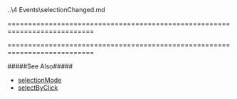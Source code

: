 <!--EventForAction-->..\4 Events\selectionChanged.md<!--/EventForAction-->
===========================================================================
<!--handmade--><!--/handmade-->
<!--merge--><!--/merge-->
===========================================================================

<!--fullDescription-->
#####See Also#####
- [selectionMode]({basewidgetpath}/Configuration/#selectionMode)
- [selectByClick]({basewidgetpath}/Configuration/#selectByClick)
<!--/fullDescription-->